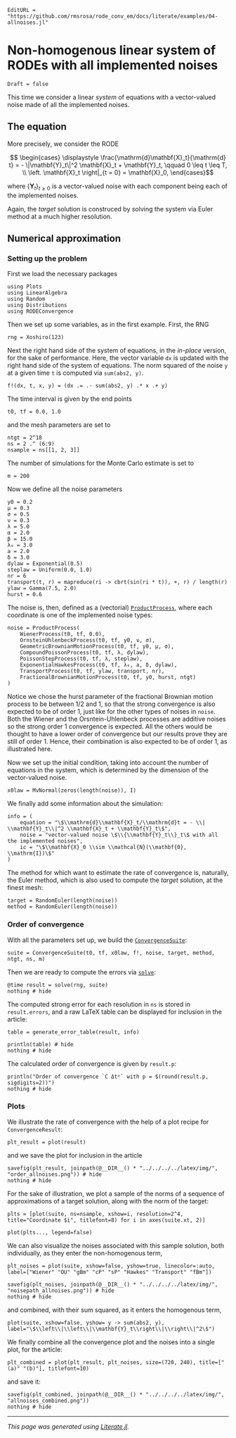 ```@meta
EditURL = "https://github.com/rmsrosa/rode_conv_em/docs/literate/examples/04-allnoises.jl"
```

# Non-homogenous linear system of RODEs with all implemented noises

```@meta
Draft = false
```

This time we consider a linear *system* of equations with a vector-valued noise made of all the implemented noises.

## The equation

More precisely, we consider the RODE
```math
  \begin{cases}
    \displaystyle \frac{\mathrm{d}\mathbf{X}_t}{\mathrm{d} t} = - \|\mathbf{Y}_t\|^2 \mathbf{X}_t + \mathbf{Y}_t, \qquad 0 \leq t \leq T, \\
  \left. \mathbf{X}_t \right|_{t = 0} = \mathbf{X}_0,
  \end{cases}
```
where $\{\mathbf{Y}_t\}_{t\geq 0}$ is a vector-valued noise with each component being each of the implemented noises.

Again, the *target* solution is construced by solving the system via Euler method at a much higher resolution.

## Numerical approximation

### Setting up the problem

First we load the necessary packages

````@example 04-allnoises
using Plots
using LinearAlgebra
using Random
using Distributions
using RODEConvergence
````

Then we set up some variables, as in the first example. First, the RNG

````@example 04-allnoises
rng = Xoshiro(123)
````

Next the right hand side of the system of equations, in the *in-place* version, for the sake of performance. Here, the vector variable `dx` is updated with the right hand side of the system of equations. The norm squared of the noise `y` at a given time `t` is computed via `sum(abs2, y)`.

````@example 04-allnoises
f!(dx, t, x, y) = (dx .= .- sum(abs2, y) .* x .+ y)
````

The time interval is given by the end points

````@example 04-allnoises
t0, tf = 0.0, 1.0
````

and the mesh parameters are set to

````@example 04-allnoises
ntgt = 2^18
ns = 2 .^ (6:9)
nsample = ns[[1, 2, 3]]
````

The number of simulations for the Monte Carlo estimate is set to

````@example 04-allnoises
m = 200
````

Now we define all the noise parameters

````@example 04-allnoises
y0 = 0.2
μ = 0.3
σ = 0.5
ν = 0.3
λ = 5.0
α = 2.0
β = 15.0
λ₀ = 3.0
a = 2.0
δ = 3.0
dylaw = Exponential(0.5)
steplaw = Uniform(0.0, 1.0)
nr = 6
transport(t, r) = mapreduce(ri -> cbrt(sin(ri * t)), +, r) / length(r)
ylaw = Gamma(7.5, 2.0)
hurst = 0.6
````

The noise is, then, defined as a (vectorial) [`ProductProcess`](@ref), where each coordinate is one of the implemented noise types:

````@example 04-allnoises
noise = ProductProcess(
    WienerProcess(t0, tf, 0.0),
    OrnsteinUhlenbeckProcess(t0, tf, y0, ν, σ),
    GeometricBrownianMotionProcess(t0, tf, y0, μ, σ),
    CompoundPoissonProcess(t0, tf, λ, dylaw),
    PoissonStepProcess(t0, tf, λ, steplaw),
    ExponentialHawkesProcess(t0, tf, λ₀, a, δ, dylaw),
    TransportProcess(t0, tf, ylaw, transport, nr),
    FractionalBrownianMotionProcess(t0, tf, y0, hurst, ntgt)
)
````

Notice we chose the hurst parameter of the fractional Brownian motion process to be between 1/2 and 1, so that the strong convergence is also expected to be of order 1, just like for the other types of noises in `noise`. Both the Wiener and the Orsntein-Uhlenbeck processes are additive noises so the strong order 1 convergence is expected. All the others would be thought to have a lower order of convergence but our results prove they are still of order 1. Hence, their combination is also expected to be of order 1, as illustrated here.

Now we set up the initial condition, taking into account the number of equations in the system, which is determined by the dimension of the vector-valued noise.

````@example 04-allnoises
x0law = MvNormal(zeros(length(noise)), I)
````

We finally add some information about the simulation:

````@example 04-allnoises
info = (
    equation = "\$\\mathrm{d}\\mathbf{X}_t/\\mathrm{d}t = - \\| \\mathbf{Y}_t\\|^2 \\mathbf{X}_t + \\mathbf{Y}_t\$",
    noise = "vector-valued noise \$\\{\\mathbf{Y}_t\\}_t\$ with all the implemented noises",
    ic = "\$\\mathbf{X}_0 \\sim \\mathcal{N}(\\mathbf{0}, \\mathrm{I})\$"
)
````

The method for which want to estimate the rate of convergence is, naturally, the Euler method, which is also used to compute the *target* solution, at the finest mesh:

````@example 04-allnoises
target = RandomEuler(length(noise))
method = RandomEuler(length(noise))
````

### Order of convergence

With all the parameters set up, we build the [`ConvergenceSuite`](@ref):

````@example 04-allnoises
suite = ConvergenceSuite(t0, tf, x0law, f!, noise, target, method, ntgt, ns, m)
````

Then we are ready to compute the errors via [`solve`](@ref):

````@example 04-allnoises
@time result = solve(rng, suite)
nothing # hide
````

The computed strong error for each resolution in `ns` is stored in `result.errors`, and a raw LaTeX table can be displayed for inclusion in the article:

````@example 04-allnoises
table = generate_error_table(result, info)

println(table) # hide
nothing # hide
````

The calculated order of convergence is given by `result.p`:

````@example 04-allnoises
println("Order of convergence `C Δtᵖ` with p = $(round(result.p, sigdigits=2))")
nothing # hide
````

### Plots

We illustrate the rate of convergence with the help of a plot recipe for `ConvergenceResult`:

````@example 04-allnoises
plt_result = plot(result)
````

and we save the plot for inclusion in the article

````@example 04-allnoises
savefig(plt_result, joinpath(@__DIR__() * "../../../../latex/img/", "order_allnoises.png")) # hide
nothing # hide
````

For the sake of illustration, we plot a sample of the norms of a sequence of approximations of a target solution, along with the norm of the target:

````@example 04-allnoises
plts = [plot(suite, ns=nsample, xshow=i, resolution=2^4, title="Coordinate $i", titlefont=8) for i in axes(suite.xt, 2)]

plot(plts..., legend=false)
````

We can also visualize the noises associated with this sample solution, both individually, as they enter the non-homogenous term,

````@example 04-allnoises
plt_noises = plot(suite, xshow=false, yshow=true, linecolor=:auto, label=["Wiener" "OU" "gBm" "cP" "sP" "Hawkes" "Transport" "fBm"])

savefig(plt_noises, joinpath(@__DIR__() * "../../../../latex/img/", "noisepath_allnoises.png")) # hide
nothing # hide
````

and combined, with their sum squared, as it enters the homogenous term,

````@example 04-allnoises
plot(suite, xshow=false, yshow= y -> sum(abs2, y), label="\$\\left\\|\\left\\|\\mathbf{Y}_t\\right\\|\\right\\|^2\$")
````

We finally combine all the convergence plot and the noises into a single plot, for the article:

````@example 04-allnoises
plt_combined = plot(plt_result, plt_noises, size=(720, 240), title=["(a)" "(b)"], titlefont=10)
````

and save it:

````@example 04-allnoises
savefig(plt_combined, joinpath(@__DIR__() * "../../../../latex/img/", "allnoises_combined.png"))
nothing # hide
````

---

*This page was generated using [Literate.jl](https://github.com/fredrikekre/Literate.jl).*

